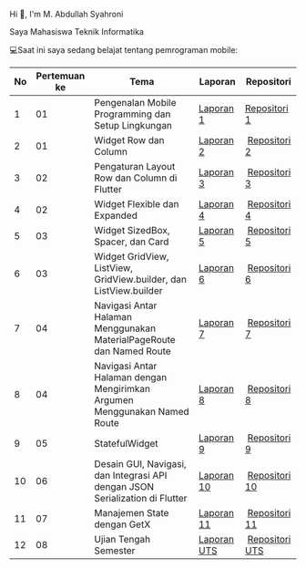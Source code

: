Hi 👋, I'm M. Abdullah Syahroni

Saya Mahasiswa Teknik Informatika

💻Saat ini saya sedang belajat tentang pemrograman mobile:

| No | Pertemuan ke | Tema | Laporan | Repositori |
| ------------ | ------------ | ------------ | ------------ | ------------ |
| 1 | 01  | Pengenalan Mobile Programming dan Setup Lingkungan | [Laporan 1](https://docs.google.com/document/d/14O_p45-CQGjPZy3FM-DiPvVk_zxGD1wR/edit?usp=drive_link&ouid=107291427303928358390&rtpof=true&sd=true) | [Repositori 1](https://github.com/syahroni111/Prak-Pembrogaman-Mobile/tree/main/TUGAS%201) |
| 2 | 01 | Widget Row dan Column | [Laporan 2](https://docs.google.com/document/d/14otp8QnoDnHncwvyO2SJZJSVRXG9FLC4/edit?usp=drive_link&ouid=107291427303928358390&rtpof=true&sd=true) | [Repositori 2](https://github.com/syahroni111/Prak-Pembrogaman-Mobile/tree/main/TUGAS%202) |
| 3 | 02 | Pengaturan Layout Row dan Column di Flutter | [Laporan 3](https://docs.google.com/document/d/1AJFpaRXT0dg2EJDxDsxw3RUdKS5Tmkr8/edit?usp=drive_link&ouid=107291427303928358390&rtpof=true&sd=true) | [Repositori 3](https://github.com/syahroni111/Prak-Pembrogaman-Mobile/tree/main/TUGAS%203) |
| 4 | 02 | Widget Flexible dan Expanded	 | [Laporan 4](https://docs.google.com/document/d/1oytddGGcbeoPsd_UwC0_90N48oDQ74cg/edit?usp=drive_link&ouid=107291427303928358390&rtpof=true&sd=true) | [Repositori 4](https://github.com/syahroni111/Prak-Pembrogaman-Mobile/tree/main/TUGAS%204) |
| 5 | 03 | 	Widget SizedBox, Spacer, dan Card | [Laporan 5](https://docs.google.com/document/d/1LfwzOKKrojcFxArlF9hRDRX74whQPhei/edit?usp=drive_link&ouid=107291427303928358390&rtpof=true&sd=true) | [Repositori 5](https://github.com/syahroni111/Prak-Pembrogaman-Mobile/tree/main/TUGAS%205) |
| 6 | 03 | 	Widget GridView, ListView, GridView.builder, dan ListView.builder | [Laporan 6](https://docs.google.com/document/d/1fTRpb9BkZkOMOzUsfJG-CrU1v669gAZt/edit?usp=drive_link&ouid=107291427303928358390&rtpof=true&sd=true) | [Repositori 6](https://github.com/syahroni111/Prak-Pembrogaman-Mobile/tree/main/TUGAS%206) |
| 7 | 04 | 	Navigasi Antar Halaman Menggunakan MaterialPageRoute dan Named Route | [Laporan 7](https://docs.google.com/document/d/1g9RY6iXwTyfPbOLn0qPt-VpN0ntzuPSI/edit?usp=drive_link&ouid=107291427303928358390&rtpof=true&sd=true) | [Repositori 7](https://github.com/syahroni111/Prak-Pembrogaman-Mobile/tree/main/TUGAS%207) |
| 8 | 04 | Navigasi Antar Halaman dengan Mengirimkan Argumen Menggunakan Named Route | [Laporan 8](https://docs.google.com/document/d/1wy1eCjq5BA9jJEg76Q88dorLE8hMHWTe/edit?usp=drive_link&ouid=107291427303928358390&rtpof=true&sd=true) | [Repositori 8](https://github.com/syahroni111/Prak-Pembrogaman-Mobile/tree/main/TUGAS%208) |
| 9 | 05 | StatefulWidget | [Laporan 9](https://docs.google.com/document/d/1NX4YGas-hrXQg93_VLqqSimrEcHPYJjd/edit?usp=drive_link&ouid=107291427303928358390&rtpof=true&sd=true) | [Repositori 9](https://github.com/syahroni111/Prak-Pembrogaman-Mobile/tree/main/TUGAS%209) |
| 10 | 06 | 	Desain GUI, Navigasi, dan Integrasi API dengan JSON Serialization di Flutter | [Laporan 10](https://docs.google.com/document/d/1Na0RfVhiOuuHbr-RIPNV9n_P9lgENl1w/edit?usp=drive_link&ouid=107291427303928358390&rtpof=true&sd=true) | [Repositori 10](https://github.com/syahroni111/Prak-Pembrogaman-Mobile/tree/main/TUGAS%2010) |
| 11 | 07 |Manajemen State dengan GetX  | [Laporan 11](https://docs.google.com/document/d/1hE_AtipvhynDqJy-AZisfnf5FZDf5BkE/edit?usp=drive_link&ouid=107291427303928358390&rtpof=true&sd=true) | [Repositori 11](https://github.com/syahroni111/Prak-Pembrogaman-Mobile/tree/main/TUGAS%2011) |
| 12 | 08 | Ujian Tengah Semester | [Laporan UTS](https://docs.google.com/document/d/1uzLWGvzbb2u4wcyBXGoK8S52rXleIjeJ/edit?usp=drive_link&ouid=107291427303928358390&rtpof=true&sd=true) | [Repositori UTS](https://github.com/syahroni111/Prak-Pembrogaman-Mobile/tree/main/UTS) |

